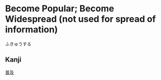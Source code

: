 # Become Popular; Become Widespread (not used for spread of information)
ふきゅうする

## Kanji
[普](../Kanji/kanji-dict/普.md)[及](../Kanji/kanji-dict/及.md)